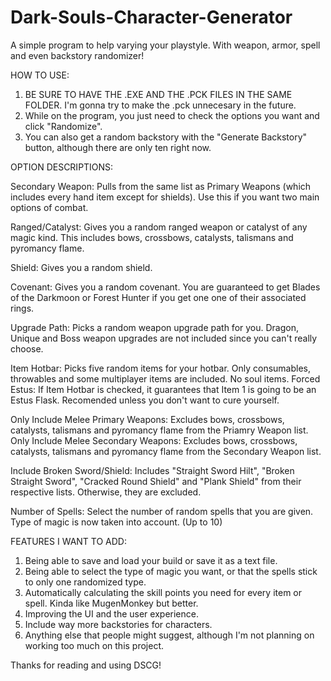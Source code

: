 # Dark-Souls-Character-Generator
A simple program to help varying your playstyle. With weapon, armor, spell and even backstory randomizer!


HOW TO USE:
1. BE SURE TO HAVE THE .EXE AND THE .PCK FILES IN THE SAME FOLDER. I'm gonna try to make the .pck unnecesary in the future.
2. While on the program, you just need to check the options you want and click "Randomize".
3. You can also get a random backstory with the "Generate Backstory" button, although there are only ten right now.


OPTION DESCRIPTIONS:

Secondary Weapon: Pulls from the same list as Primary Weapons (which includes every hand item except for shields). Use this if you want two main options of combat.

Ranged/Catalyst: Gives you a random ranged weapon or catalyst of any magic kind. This includes bows, crossbows, catalysts, talismans and pyromancy flame.

Shield: Gives you a random shield.

Covenant: Gives you a random covenant. You are guaranteed to get Blades of the Darkmoon or Forest Hunter if you get one one of their associated rings.

Upgrade Path: Picks a random weapon upgrade path for you. Dragon, Unique and Boss weapon upgrades are not included since you can't really choose.

Item Hotbar: Picks five random items for your hotbar. Only consumables, throwables and some multiplayer items are included. No soul items.
  Forced Estus: If Item Hotbar is checked, it guarantees that Item 1 is going to be an Estus Flask. Recomended unless you don't want to cure yourself.

Only Include Melee Primary Weapons: Excludes bows, crossbows, catalysts, talismans and pyromancy flame from the Priamry Weapon list.
Only Include Melee Secondary Weapons: Excludes bows, crossbows, catalysts, talismans and pyromancy flame from the Secondary Weapon list.

Include Broken Sword/Shield: Includes "Straight Sword Hilt", "Broken Straight Sword", "Cracked Round Shield" and "Plank Shield" from their respective lists. Otherwise, they are excluded.

Number of Spells: Select the number of random spells that you are given. Type of magic is now taken into account. (Up to 10)


FEATURES I WANT TO ADD:

1. Being able to save and load your build or save it as a text file.
2. Being able to select the type of magic you want, or that the spells stick to only one randomized type.
3. Automatically calculating the skill points you need for every item or spell. Kinda like MugenMonkey but better.
4. Improving the UI and the user experience.
5. Include way more backstories for characters.
6. Anything else that people might suggest, although I'm not planning on working too much on this project.



Thanks for reading and using DSCG!
